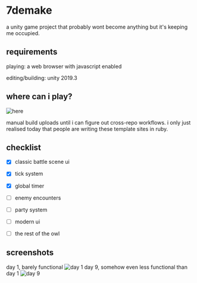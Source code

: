 # 7demake
a unity game project that probably wont become anything but it's keeping me occupied.

## requirements
playing: a web browser with javascript enabled

editing/building: unity 2019.3

## where can i play?
![here](https://rossco1337.github.io/categories/#7demake)

manual build uploads until i can figure out cross-repo workflows. i only just realised today that people are writing these template sites in ruby.


## checklist

 - [x] classic battle scene ui
 - [x] tick system
 - [x] global timer
 - [ ] enemy encounters
 - [ ] party system
 - [ ] modern ui
 - [ ] the rest of the owl

 
## screenshots
day 1, barely functional
![day 1](https://i.imgur.com/eCfmqsU.png)
day 9, somehow even less functional than day 1
![day 9](https://i.imgur.com/1Q8uIku.png)
